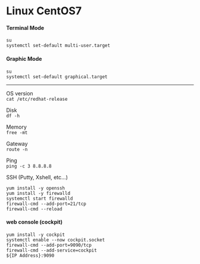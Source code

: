 # Linux CentOS7

#### Terminal Mode
``` 
su 
systemctl set-default multi-user.target 
``` 

#### Graphic Mode
``` 
su
systemctl set-default graphical.target 
```

---

OS version  
``` cat /etc/redhat-release ```  
  
Disk  
``` df -h ```  

Memory  
``` free -mt ```

Gateway  
```route -n```

Ping  
```ping -c 3 8.8.8.8 ```

SSH (Putty, Xshell, etc...)   
```
yum install -y openssh
yum install -y firewalld
systemctl start firewalld
firewall-cmd --add-port=21/tcp
firewall-cmd --reload
```



#### web console (cockpit)  
```
yum install -y cockpit
systemctl enable --now cockpit.socket
firewall-cmd --add-port=9090/tcp
firewall-cmd --add-service=cockpit
${IP Address}:9090
```
